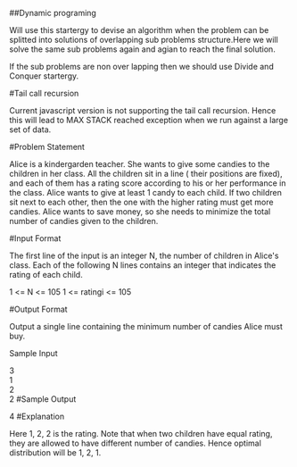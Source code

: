 ##Dynamic programing

Will use this startergy to devise an algorithm when the problem can be splitted into solutions of overlapping sub problems structure.Here we will solve the same sub problems again and agian to reach the final solution.

If the sub problems are non over lapping then we should use Divide and Conquer startergy.


#Tail call recursion

Current javascript version is not supporting the tail call recursion. Hence this will lead to MAX STACK reached exception when we run against a large set of data.

#Problem Statement

Alice is a kindergarden teacher. She wants to give some candies to the children in her class.  All the children sit in a line ( their positions are fixed), and each  of them has a rating score according to his or her performance in the class.  Alice wants to give at least 1 candy to each child. If two children sit next to each other, then the one with the higher rating must get more candies. Alice wants to save money, so she needs to minimize the total number of candies given to the children.

#Input Format

The first line of the input is an integer N, the number of children in Alice's class. Each of the following N lines contains an integer that indicates the rating of each child.

1 <= N <= 105 
1 <= ratingi <= 105

#Output Format

Output a single line containing the minimum number of candies Alice must buy.

Sample Input

3  
1  
2  
2
#Sample Output

4
#Explanation

Here 1, 2, 2 is the rating. Note that when two children have equal rating, they are allowed to have different number of candies. Hence optimal distribution will be 1, 2, 1.